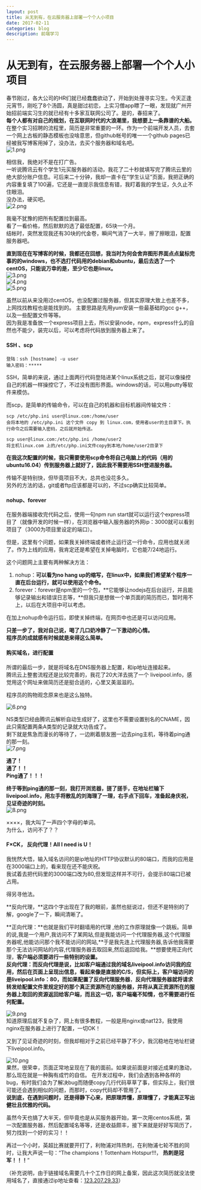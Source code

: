 ```yaml
---
layout: post
title: 从无到有，在云服务器上部署一个个人小项目   
date: 2017-02-11
categories: blog
description: 前端学习
---
```


# 从无到有，在云服务器上部署一个个人小项目       
春节刚过，各大公司的HR们就已经蠢蠢欲动了，开始到处搜寻实习生。今天正逢元宵节，刚吃了8个汤圆，真是甜过初恋，上实习僧app瞟了一眼，发现就广州开始招前端实习生的就已经有十多家互联网公司了。是的，春招来了。      
**每个人都有对自己的规划，在互联网时代的大浪潮里，我想要上一条靠谱的大船。**        
在整个实习招聘的流程里，简历是非常重要的一环。作为一个前端开发人员，去套一个网上古板的静态模板也没啥意思，但github帐号的唯一一个github pages已经被我写博客用掉了，没办法，去买个服务器和域名吧。         
![1.png](http://upload-images.jianshu.io/upload_images/3001083-018c2ef9686c6e68.png?imageMogr2/auto-orient/strip%7CimageView2/2/w/1240)         

相信我，我绝对不是在打广告。            
一听说腾讯云有个学生1元买服务器的活动，我花了二十秒就填写完了腾讯云里的绝大部分账户信息。可后来二十分钟，我却一直卡在“学生认证”页面，我把正确的内容重复填了100遍，它还是一直提示我信息有错，我盯着我的学生证，久久止不住眼泪。         
没办法，硬买吧。      
![2.png](http://upload-images.jianshu.io/upload_images/3001083-c55dd323264f8323.png?imageMogr2/auto-orient/strip%7CimageView2/2/w/1240)

我毫不犹豫的把所有配置拉到最高。       
看了一看价格，然后默默的选了最低配置，65块一个月。       
结帐时，突然发现我还有30块的代金卷，瞬间气消了一大半，擦了擦眼泪，配置服务器吧。       

**直到现在在写博客的时候，我都还在回想，我当时为何会舍弃图形界面点点鼠标完事的的windows，也不选打代码用的debian和ubuntu，最后去选了一个centOS，只能说万幸的是，至少它也是linux。**       
![3.png](http://upload-images.jianshu.io/upload_images/3001083-fb50b88d25e7b3f1.png?imageMogr2/auto-orient/strip%7CimageView2/2/w/1240)       
![4.png](http://upload-images.jianshu.io/upload_images/3001083-9f8799bfd7e6e71e.png?imageMogr2/auto-orient/strip%7CimageView2/2/w/1240)       
![5.png](http://upload-images.jianshu.io/upload_images/3001083-868a126e04c97396.png?imageMogr2/auto-orient/strip%7CimageView2/2/w/1240)       

虽然以前从来没用过centOS，也没配置过服务器，但其实原理大致上也差不多，上网找找教程也是能找到的。
主要思路是先用yum安装一些最基础的gcc g++，以及一些配置文件等等。       
因为我是准备放一个express项目上去，所以安装node，npm，express什么的自然也不能少，装完以后，可以考虑将代码放到服务器上来了。       

#### SSH 、scp

```
登陆：ssh [hostname] -u user
输入密码：*****
```
SSH，简单的来说，通过上面两行代码登陆进某个linux系统之后，就可以像操控自己的机器一样操控它了，不过没有图形界面。windows的话，可以用putty等软件来模仿。       
       
而scp，是简单的传输命令，可以在自己的机器和目标机器间传输文件：       

```
scp /etc/php.ini user@linux.com:/home/user
会将本地的 /etc/php.ini 这个文件 copy 到 linux.com，使用者user的主目录下。执行命令之后需要输入密码，之后就开始传送。

scp user@linux.com:/etc/php.ini /home/user2
将主机linux.com 上的/etc/php.ini文件copy到本地/home/user2目录下
```
**在我这次配置的时候，我只需要使用scp命令将自己电脑上的代码（用的ubuntu16.04）传到服务器上就好了，因此我不需要用SSH登进服务器。**       

传输不是特别快，但毕竟项目不大，总共也没花多久。       
另外的方法的话，git或者ftp应该都是可以的，不过scp确实比较简单。       

#### nohup、forever       
在服务器端接收完代码之后，使用一句npm run start就可以运行这个express项目了（就像开发的时候一样），在浏览器中输入服务器的外网ip：3000就可以看到项目了（3000为项目里设定的端口）。       

但是，这里有个问题，如果我关掉终端或者终止运行这一行命令，应用也就关闭了。作为上线的应用，我肯定还是希望在关掉电脑时，它也能7/24地运行。       

这个问题网上主要有两种解决方法：       
1. nohup：**可以看为no hang up的缩写，在linux中，如果我们希望某个程序一直在后台运行，就可以使用这个命令。**       
2. forever：forever是npm里的一个包，**它能够让nodejs在后台运行，并且能够记录输出和错误日志等，**但我只是想做一个单页面的简历而已，暂时用不上，以后在大项目中可以考虑。       

在加上nohup命令运行后，即使关掉终端，在网页中也还是可以访问应用。       

**只差一步了，我对自己说，喝了几口奶冷静了一下激动的心情。**       
**程序员的成就感有时候就是来得这么简单。**       

#### 购买域名，进行配置       
所谓的最后一步，就是将域名在DNS服务器上配置，和ip地址连接起来。       
腾讯云上整套流程还是比较完善的，我花了20大洋去挑了一个 liveipool.info，感觉用这个网址来做简历还是挺合适的，心里又美滋滋的。       

程序员的购物观念原来也是这么独特。       

![6.png](http://upload-images.jianshu.io/upload_images/3001083-4103034a8d5a0ac1.png?imageMogr2/auto-orient/strip%7CimageView2/2/w/1240)       

NS类型已经由腾讯云解析自动生成好了，这里也不需要设置别名的CNAME，因此只需配置两条A类型的记录就大功告成了。       
剩下就是焦急而漫长的等待了，一边刷着朋友圈一边去ping主机，等待着ping通的那一刻。       
![7.png](http://upload-images.jianshu.io/upload_images/3001083-d5ff486a968cdc40.png?imageMogr2/auto-orient/strip%7CimageView2/2/w/1240)       

**通了！**       
**通了！！**       
**Ping通了！！！**       
 
**终于等到ping通的那一刻，我打开浏览器，搓了搓手，在地址栏输下liveipool.info，用左手将散乱的刘海理了一理，右手点下回车，准备起身庆祝，见证奇迹的时刻。**       
![8.png](http://upload-images.jianshu.io/upload_images/3001083-9cdd31c41d8f21a8.png?imageMogr2/auto-orient/strip%7CimageView2/2/w/1240)       

××××，我大叫了一声四个字母的单词。       
为什么，访问不了？？       

#### F×CK， 反向代理！All I need is U！       
我恍然大悟，输入域名访问的是ip地址的HTTP协议默认的80端口，而我的应用是在3000端口上的，看来现在还不能庆祝。       
我试着去把代码里的3000端口改为80,但发现这样并不可行，会提示80端口已被占用。       

得另寻他法。       

**反向代理，**这四个字出现在了我的眼前，虽然也挺说过，但还不是特别的了解，google了一下，瞬间清晰了。       

**正向代理：**也就是我们平时翻墙用的代理 ,他的工作原理就像一个跳板。简单的说,我是一个用户,我访问不了某网站,但是我能访问一个代理服务器,这个代理服务器呢,他能访问那个我不能访问的网站,**于是我先连上代理服务器,告诉他我需要那个无法访问网站的内容,代理服务器去取回来,然后返回给我。**想要使用正向代理，**客户端必须要进行一些特别的设置。**       
**反向代理：**而反向代理是说，比如客户端通过我的域名liveipool.info访问我的应用，然后在页面上呈现出信息，看起来像是直接的C/S，但实际上，客户端访问的是liveipool.info：80，而如果配置了**反向代理服务器**，**反向代理服务器就将请求转发给配置文件里规定好的那个真正资源所在的服务器，并将从真正资源所在的服务器上取回的资源返回给客户端，而且这一切，客户端毫不知情，也不需要进行任何配置。**       

![9.png](http://upload-images.jianshu.io/upload_images/3001083-b226c5137718158e.png?imageMogr2/auto-orient/strip%7CimageView2/2/w/1240)       
知道原理后就不复杂了，网上有很多教程，一般是用nginx或nat123，我使用nginx在服务器上进行了配置，一切OK！       

又到了见证奇迹的时刻，但我却相对于之前已经平静了不少，我沉稳地在地址栏键下liveipool.info。       

![10.png](http://upload-images.jianshu.io/upload_images/3001083-064ad3efe1666f00.png?imageMogr2/auto-orient/strip%7CimageView2/2/w/1240)       
果然，很荣幸，页面正常地呈现在了我的面前。如果说前面是对接近成果的激动，那么现在就是一种胸有成竹的自信。
在开发过程中，我们会遇到各种各样的bug，有时我们会为了解决bug而随便copy几行代码草草了事，但实际上，我们很可能还会遇到相似的问题，而那时，copy代码却不管用了。       
**说到底，在遇到问题时，还是得静下心来，把原理弄懂，原理懂了，才能真正写出健壮且优雅的代码。**       

虽然今天也搞了大半天，但毕竟也是从买服务器开始，第一次用centos系统，第一次配置服务器，然后配置域名等等，还是收益颇丰，接下来就是好好写简历了，努力找到一个好的实习！！       

再过一个小时，英超比赛就要开打了，利物浦对阵热刺，在利物浦七轮不胜的同时，让我大声说一句：“The champions！Tottenham Hotspur!!!， **热刺是冠军！！！**”       

（补充说明，由于链接域名需要几十个工作日的网上备案，因此这次简历就没法使用域名了，直接通过ip地址查看：[123.207.29.33](http://123.207.29.33:3000/)）        